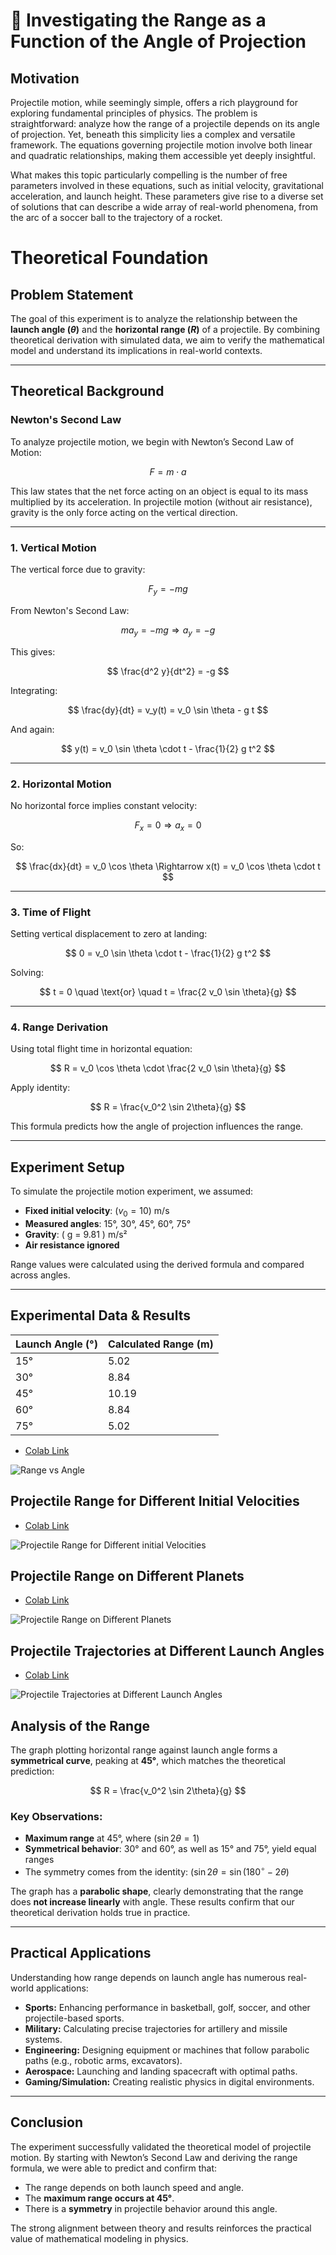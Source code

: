 # 📌 Investigating the Range as a Function of the Angle of Projection

## Motivation

Projectile motion, while seemingly simple, offers a rich playground for exploring fundamental principles of physics. The problem is straightforward: analyze how the range of a projectile depends on its angle of projection. Yet, beneath this simplicity lies a complex and versatile framework. The equations governing projectile motion involve both linear and quadratic relationships, making them accessible yet deeply insightful.

What makes this topic particularly compelling is the number of free parameters involved in these equations, such as initial velocity, gravitational acceleration, and launch height. These parameters give rise to a diverse set of solutions that can describe a wide array of real-world phenomena, from the arc of a soccer ball to the trajectory of a rocket.

# Theoretical Foundation

## Problem Statement

The goal of this experiment is to analyze the relationship between the **launch angle ($\theta$)** and the **horizontal range ($R$)** of a projectile. By combining theoretical derivation with simulated data, we aim to verify the mathematical model and understand its implications in real-world contexts.

---

## Theoretical Background

### Newton's Second Law

To analyze projectile motion, we begin with Newton’s Second Law of Motion:

$$
F = m \cdot a
$$

This law states that the net force acting on an object is equal to its mass multiplied by its acceleration. In projectile motion (without air resistance), gravity is the only force acting on the vertical direction.

---

### 1. Vertical Motion

The vertical force due to gravity:

$$
F_y = -mg
$$

From Newton's Second Law:

$$
ma_y = -mg \Rightarrow a_y = -g
$$

This gives:

$$
\frac{d^2 y}{dt^2} = -g
$$

Integrating:

$$
\frac{dy}{dt} = v_y(t) = v_0 \sin \theta - g t
$$

And again:

$$
y(t) = v_0 \sin \theta \cdot t - \frac{1}{2} g t^2
$$

---

### 2. Horizontal Motion

No horizontal force implies constant velocity:

$$
F_x = 0 \Rightarrow a_x = 0
$$

So:

$$
\frac{dx}{dt} = v_0 \cos \theta \Rightarrow x(t) = v_0 \cos \theta \cdot t
$$

---

### 3. Time of Flight

Setting vertical displacement to zero at landing:

$$
0 = v_0 \sin \theta \cdot t - \frac{1}{2} g t^2
$$

Solving:

$$
t = 0 \quad \text{or} \quad t = \frac{2 v_0 \sin \theta}{g}
$$

---

### 4. Range Derivation

Using total flight time in horizontal equation:

$$
R = v_0 \cos \theta \cdot \frac{2 v_0 \sin \theta}{g}
$$

Apply identity:

$$
R = \frac{v_0^2 \sin 2\theta}{g}
$$

This formula predicts how the angle of projection influences the range.

---

## Experiment Setup

To simulate the projectile motion experiment, we assumed:

- **Fixed initial velocity**: ($v_0 = 10$) m/s
- **Measured angles**: 15°, 30°, 45°, 60°, 75°
- **Gravity**: \( g = 9.81 \) m/s²
- **Air resistance ignored**

Range values were calculated using the derived formula and compared across angles.

---

## Experimental Data & Results

| Launch Angle (°) | Calculated Range (m) |
| ------------------- | ---------------------- |
| 15°              | 5.02                 |
| 30°              | 8.84                 |
| 45°              | 10.19                |
| 60°              | 8.84                 |
| 75°              | 5.02                 |

- [Colab Link](https://colab.research.google.com/drive/1CnU8XKAxE1OWb8sAe9p_urOHJ_Qsxtui#scrollTo=WxcdxzlqH388)

![Range vs Angle](range_vs_angle.png)

## Projectile Range for Different Initial Velocities

- [Colab Link](https://colab.research.google.com/drive/12-jsBUeBtzpeSfntokg0ucoLL7QPmxex#scrollTo=hbXQ_yaXQCn6)

![Projectile Range for Different initial Velocities](Projectile_Range_for_Different_Initial_Velocities.png)

## Projectile Range on Different Planets

- [Colab Link](https://colab.research.google.com/drive/1y8PsGKajsEHiUF8dsRJ8fldjcglqdO5i#scrollTo=mdP0wktjMyqf)

![Projectile Range on Different Planets](Projectile_Range_on_Different_Planets.png)

## Projectile Trajectories at Different Launch Angles

- [Colab Link](https://colab.research.google.com/drive/11syzXOgARZU58lqrBHc6rOv47D3IUZaQ)

![Projectile Trajectories at Different Launch Angles ](Projectile_Trajectories_at_Different_Launch_Angles.png)

## Analysis of the Range

The graph plotting horizontal range against launch angle forms a **symmetrical curve**, peaking at **45°**, which matches the theoretical prediction:

$$
R = \frac{v_0^2 \sin 2\theta}{g}
$$

### Key Observations:

- **Maximum range** at 45°, where ($\sin 2\theta = 1$)
- **Symmetrical behavior**: 30° and 60°, as well as 15° and 75°, yield equal ranges
- The symmetry comes from the identity: ($\sin 2\theta = \sin(180^\circ - 2\theta$)

The graph has a **parabolic shape**, clearly demonstrating that the range does **not increase linearly** with angle. These results confirm that our theoretical derivation holds true in practice.

---

## Practical Applications

Understanding how range depends on launch angle has numerous real-world applications:

- **Sports:** Enhancing performance in basketball, golf, soccer, and other projectile-based sports.
- **Military:** Calculating precise trajectories for artillery and missile systems.
- **Engineering:** Designing equipment or machines that follow parabolic paths (e.g., robotic arms, excavators).
- **Aerospace:** Launching and landing spacecraft with optimal paths.
- **Gaming/Simulation:** Creating realistic physics in digital environments.

---

## Conclusion

The experiment successfully validated the theoretical model of projectile motion. By starting with Newton’s Second Law and deriving the range formula, we were able to predict and confirm that:

- The range depends on both launch speed and angle.
- The **maximum range occurs at 45°**.
- There is a **symmetry** in projectile behavior around this angle.

The strong alignment between theory and results reinforces the practical value of mathematical modeling in physics.

